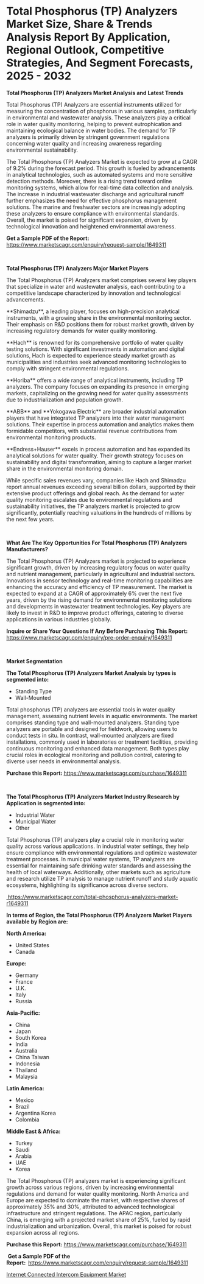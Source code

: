 <p><h1>Total Phosphorus (TP) Analyzers Market Size, Share & Trends Analysis Report By Application, Regional Outlook, Competitive Strategies, And Segment Forecasts, 2025 - 2032</h1></p><p><strong>Total Phosphorus (TP) Analyzers Market Analysis and Latest Trends</strong></p>
<p><p>Total Phosphorus (TP) Analyzers are essential instruments utilized for measuring the concentration of phosphorus in various samples, particularly in environmental and wastewater analysis. These analyzers play a critical role in water quality monitoring, helping to prevent eutrophication and maintaining ecological balance in water bodies. The demand for TP analyzers is primarily driven by stringent government regulations concerning water quality and increasing awareness regarding environmental sustainability.</p><p>The Total Phosphorus (TP) Analyzers Market is expected to grow at a CAGR of 9.2% during the forecast period. This growth is fueled by advancements in analytical technologies, such as automated systems and more sensitive detection methods. Moreover, there is a rising trend toward online monitoring systems, which allow for real-time data collection and analysis. The increase in industrial wastewater discharge and agricultural runoff further emphasizes the need for effective phosphorus management solutions. The marine and freshwater sectors are increasingly adopting these analyzers to ensure compliance with environmental standards. Overall, the market is poised for significant expansion, driven by technological innovation and heightened environmental awareness.</p></p>
<p><strong>Get a Sample PDF of the Report:&nbsp;</strong> <a href="https://www.marketscagr.com/enquiry/request-sample/1649311?utm_campaign=3510&utm_medium=2&utm_source=Github&utm_content=ia&utm_term=26032025&utm_id=total-phosphorus-tp-analyzers">https://www.marketscagr.com/enquiry/request-sample/1649311</a></p>
<p>&nbsp;</p>
<p><strong>Total Phosphorus (TP) Analyzers Major Market Players</strong></p>
<p><p>The Total Phosphorus (TP) Analyzers market comprises several key players that specialize in water and wastewater analysis, each contributing to a competitive landscape characterized by innovation and technological advancements. </p><p>**Shimadzu**, a leading player, focuses on high-precision analytical instruments, with a growing share in the environmental monitoring sector. Their emphasis on R&D positions them for robust market growth, driven by increasing regulatory demands for water quality monitoring.</p><p>**Hach** is renowned for its comprehensive portfolio of water quality testing solutions. With significant investments in automation and digital solutions, Hach is expected to experience steady market growth as municipalities and industries seek advanced monitoring technologies to comply with stringent environmental regulations.</p><p>**Horiba** offers a wide range of analytical instruments, including TP analyzers. The company focuses on expanding its presence in emerging markets, capitalizing on the growing need for water quality assessments due to industrialization and population growth.</p><p>**ABB** and **Yokogawa Electric** are broader industrial automation players that have integrated TP analyzers into their water management solutions. Their expertise in process automation and analytics makes them formidable competitors, with substantial revenue contributions from environmental monitoring products.</p><p>**Endress+Hauser** excels in process automation and has expanded its analytical solutions for water quality. Their growth strategy focuses on sustainability and digital transformation, aiming to capture a larger market share in the environmental monitoring domain.</p><p>While specific sales revenues vary, companies like Hach and Shimadzu report annual revenues exceeding several billion dollars, supported by their extensive product offerings and global reach. As the demand for water quality monitoring escalates due to environmental regulations and sustainability initiatives, the TP analyzers market is projected to grow significantly, potentially reaching valuations in the hundreds of millions by the next few years.</p></p>
<p>&nbsp;</p>
<p><strong>What Are The Key Opportunities For Total Phosphorus (TP) Analyzers Manufacturers?</strong></p>
<p><p>The Total Phosphorus (TP) Analyzers market is projected to experience significant growth, driven by increasing regulatory focus on water quality and nutrient management, particularly in agricultural and industrial sectors. Innovations in sensor technology and real-time monitoring capabilities are enhancing the accuracy and efficiency of TP measurement. The market is expected to expand at a CAGR of approximately 6% over the next five years, driven by the rising demand for environmental monitoring solutions and developments in wastewater treatment technologies. Key players are likely to invest in R&D to improve product offerings, catering to diverse applications in various industries globally.</p></p>
<p><strong>Inquire or Share Your Questions If Any Before Purchasing This Report:</strong> <a href="https://www.marketscagr.com/enquiry/pre-order-enquiry/1649311?utm_campaign=3510&utm_medium=2&utm_source=Github&utm_content=ia&utm_term=26032025&utm_id=total-phosphorus-tp-analyzers">https://www.marketscagr.com/enquiry/pre-order-enquiry/1649311</a></p>
<p>&nbsp;</p>
<p><strong>Market Segmentation</strong></p>
<p><strong>The Total Phosphorus (TP) Analyzers Market Analysis by types is segmented into:</strong></p>
<p><ul><li>Standing Type</li><li>Wall-Mounted</li></ul></p>
<p><p>Total phosphorus (TP) analyzers are essential tools in water quality management, assessing nutrient levels in aquatic environments. The market comprises standing type and wall-mounted analyzers. Standing type analyzers are portable and designed for fieldwork, allowing users to conduct tests in situ. In contrast, wall-mounted analyzers are fixed installations, commonly used in laboratories or treatment facilities, providing continuous monitoring and enhanced data management. Both types play crucial roles in ecological monitoring and pollution control, catering to diverse user needs in environmental analysis.</p></p>
<p><strong>Purchase this Report:&nbsp;</strong><a href="https://www.marketscagr.com/purchase/1649311?utm_campaign=3510&utm_medium=2&utm_source=Github&utm_content=ia&utm_term=26032025&utm_id=total-phosphorus-tp-analyzers">https://www.marketscagr.com/purchase/1649311</a></p>
<p>&nbsp;</p>
<p><strong>The Total Phosphorus (TP) Analyzers Market Industry Research by Application is segmented into:</strong></p>
<p><ul><li>Industrial Water</li><li>Municipal Water</li><li>Other</li></ul></p>
<p><p>Total Phosphorus (TP) analyzers play a crucial role in monitoring water quality across various applications. In industrial water settings, they help ensure compliance with environmental regulations and optimize wastewater treatment processes. In municipal water systems, TP analyzers are essential for maintaining safe drinking water standards and assessing the health of local waterways. Additionally, other markets such as agriculture and research utilize TP analysis to manage nutrient runoff and study aquatic ecosystems, highlighting its significance across diverse sectors.</p></p>
<p><a href="https://www.marketscagr.com/total-phosphorus-analyzers-market-r1649311?utm_campaign=3510&utm_medium=2&utm_source=Github&utm_content=ia&utm_term=26032025&utm_id=total-phosphorus-tp-analyzers">&nbsp;https://www.marketscagr.com/total-phosphorus-analyzers-market-r1649311</a></p>
<p><strong>In terms of Region, the Total Phosphorus (TP) Analyzers Market Players available by Region are:</strong></p>
<p>
    <p> <strong> North America: </strong>
        <ul>
            <li>United States</li>
            <li>Canada</li>
        </ul>
        </p> 
    <p> <strong> Europe: </strong>
        <ul>
            <li>Germany</li>
            <li>France</li>
            <li>U.K.</li>
            <li>Italy</li>
            <li>Russia</li>
        </ul>
        </p> 
    <p> <strong> Asia-Pacific: </strong>
        <ul>
            <li>China</li>
            <li>Japan</li>
            <li>South Korea</li>
            <li>India</li>
            <li>Australia</li>
            <li>China Taiwan</li>
            <li>Indonesia</li>
            <li>Thailand</li>
            <li>Malaysia</li>
        </ul>
        </p> 
    <p> <strong> Latin America: </strong>
        <ul>
            <li>Mexico</li>
            <li>Brazil</li>
            <li>Argentina Korea</li>
            <li>Colombia</li>
        </ul>
        </p> 
    <p> <strong> Middle East & Africa: </strong>
        <ul>
            <li>Turkey</li>
            <li>Saudi</li>
            <li>Arabia</li>
            <li>UAE</li>
            <li>Korea</li>
        </ul>
    </p>
    </p>
<p><p>The Total Phosphorus (TP) analyzers market is experiencing significant growth across various regions, driven by increasing environmental regulations and demand for water quality monitoring. North America and Europe are expected to dominate the market, with respective shares of approximately 35% and 30%, attributed to advanced technological infrastructure and stringent regulations. The APAC region, particularly China, is emerging with a projected market share of 25%, fueled by rapid industrialization and urbanization. Overall, this market is poised for robust expansion across all regions.</p></p>
<p><strong>Purchase this Report: </strong><a href="https://www.marketscagr.com/purchase/1649311?utm_campaign=3510&utm_medium=2&utm_source=Github&utm_content=ia&utm_term=26032025&utm_id=total-phosphorus-tp-analyzers">https://www.marketscagr.com/purchase/1649311</a></p>
<p>&nbsp;<strong>Get a Sample PDF of the Report:&nbsp;&nbsp;</strong><a href="https://www.marketscagr.com/enquiry/request-sample/1649311?utm_campaign=3510&utm_medium=2&utm_source=Github&utm_content=ia&utm_term=26032025&utm_id=total-phosphorus-tp-analyzers">https://www.marketscagr.com/enquiry/request-sample/1649311</a></p>
<p><strong></strong></p>
<p><p><a href="https://github.com/yepezkommakp/Market-Research-Report-List-1/blob/main/internet-connected-intercom-equipment-market.md?utm_campaign=3510&utm_medium=2&utm_source=Github&utm_content=ia&utm_term=26032025&utm_id=total-phosphorus-tp-analyzers">Internet Connected Intercom Equipment Market</a></p></p>